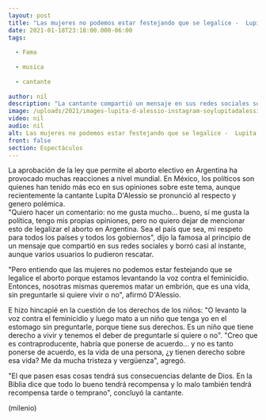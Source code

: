 ```yaml
---
layout: post
title: "Las mujeres no podemos estar festejando que se legalice -  Lupita D'Alessio se pronuncia contra el aborto"
date: 2021-01-18T23:18:00.000-06:00
tags:
  
  - Fama
  
  - musica
  
  - cantante
  
author: nil
description: "La cantante compartió un mensaje en sus redes sociales sobre el aborto, aunque lo borró a los pocos minutos, pero varios usuarios pudieron rescatarlo."
image: /uploads/2021/images-lupita-d-alessio-instagram-soylupitadalessio.jpg
video: nil
audio: nil
alt: Las mujeres no podemos estar festejando que se legalice -  Lupita D'Alessio se pronuncia contra el aborto
front: false
section: Espectáculos
---
```


La aprobación de la ley que permite el aborto electivo en Argentina ha provocado muchas reacciones a nivel mundial. En México, los políticos son quienes han tenido más eco en sus opiniones sobre este tema, aunque recientemente la cantante Lupita D'Alessio se pronunció al respecto y genero polémica.  
"Quiero hacer un comentario: no me gusta mucho... bueno, sí me gusta la política, tengo mis propias opiniones, pero no quiero dejar de mencionar esto de legalizar el aborto en Argentina. Sea el país que sea, mi respeto para todos los países y todos los gobiernos", dijo la famosa al principio de un mensaje que compartió en sus redes sociales y borró casi al instante, aunque varios usuarios lo pudieron rescatar. 

"Pero entiendo que las mujeres no podemos estar festejando que se legalice el aborto porque estamos levantando la voz contra el feminicidio. Entonces, nosotras mismas queremos matar un embrión, que es una vida, sin preguntarle si quiere vivir o no", afirmó D'Alessio.  

E hizo hincapié en la cuestión de los derechos de los niños: "O levanto la voz contra el feminicidio y luego mato a un niño que tenga yo en el estomago sin preguntarle, porque tiene sus derechos. Es un niño que tiene derecho a vivir y tenemos el deber de preguntarle si quiere o no". 
"Creo que es contraproducente, habría que ponerse de acuerdo... y no es tanto ponerse de acuerdo, es la vida de una persona, ¿y tienen derecho sobre esa vida? Me da mucha tristeza y vergüenza", agregó.

"El que pasen esas cosas tendrá sus consecuencias delante de Dios. En la Biblia dice que todo lo bueno tendrá recompensa y lo malo también tendrá recompensa tarde o temprano", concluyó la cantante. 

(milenio)